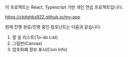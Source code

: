 이 프로젝트는 React, Typescript 기반 개인 연습 프로젝트입니다.

https://ckdghks922.github.io/my-app

현재 진행 완료/진행 중인 컴포넌트는 다음과 같습니다.

1. 할 일 리스트(To-do List)
2. 그림판(Canvas)
3. 암호화폐 정보 표시(Coin Info)
